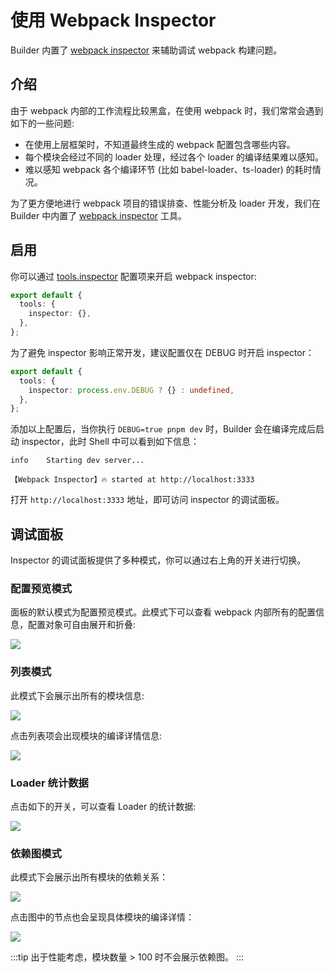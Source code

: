 # 使用 Webpack Inspector

Builder 内置了 [webpack inspector](https://github.com/modern-js-dev/webpack-inspector) 来辅助调试 webpack 构建问题。

## 介绍

由于 webpack 内部的工作流程比较黑盒，在使用 webpack 时，我们常常会遇到如下的一些问题:

- 在使用上层框架时，不知道最终生成的 webpack 配置包含哪些内容。
- 每个模块会经过不同的 loader 处理，经过各个 loader 的编译结果难以感知。
- 难以感知 webpack 各个编译环节 (比如 babel-loader、ts-loader) 的耗时情况。

为了更方便地进行 webpack 项目的错误排查、性能分析及 loader 开发，我们在 Builder 中内置了 [webpack inspector](https://github.com/modern-js-dev/webpack-inspector) 工具。

## 启用

你可以通过 [tools.inspector](/zh/api/config-tools.html#tools-inspector) 配置项来开启 webpack inspector:

```ts
export default {
  tools: {
    inspector: {},
  },
};
```

为了避免 inspector 影响正常开发，建议配置仅在 DEBUG 时开启 inspector：

```ts
export default {
  tools: {
    inspector: process.env.DEBUG ? {} : undefined,
  },
};
```

添加以上配置后，当你执行 `DEBUG=true pnpm dev` 时，Builder 会在编译完成后启动 inspector，此时 Shell 中可以看到如下信息：

```shell
info    Starting dev server...

【Webpack Inspector】🔥 started at http://localhost:3333
```

打开 `http://localhost:3333` 地址，即可访问 inspector 的调试面板。

## 调试面板

Inspector 的调试面板提供了多种模式，你可以通过右上角的开关进行切换。

### 配置预览模式

面板的默认模式为配置预览模式。此模式下可以查看 webpack 内部所有的配置信息，配置对象可自由展开和折叠:

![](https://lf3-static.bytednsdoc.com/obj/eden-cn/zq-uylkvT/ljhwZthlaukjlkulzlp/39248c0f-b1cd-4ea5-b522-3ebba7569497.png)

### 列表模式

此模式下会展示出所有的模块信息:

![](https://lf3-static.bytednsdoc.com/obj/eden-cn/zq-uylkvT/ljhwZthlaukjlkulzlp/8ff3bba0-7824-43b3-996f-7a3b5d2c4f59.png)

点击列表项会出现模块的编译详情信息:

![](https://lf3-static.bytednsdoc.com/obj/eden-cn/zq-uylkvT/ljhwZthlaukjlkulzlp/output.png)

### Loader 统计数据

点击如下的开关，可以查看 Loader 的统计数据:

![](https://lf3-static.bytednsdoc.com/obj/eden-cn/zq-uylkvT/ljhwZthlaukjlkulzlp/c0697cd6-963f-4169-8dc3-dc178641a861.png)

### 依赖图模式

此模式下会展示出所有模块的依赖关系：

![](https://lf3-static.bytednsdoc.com/obj/eden-cn/zq-uylkvT/ljhwZthlaukjlkulzlp/9ee30176-e993-4638-83d0-add14484b1b2.png)

点击图中的节点也会呈现具体模块的编译详情：

![](https://lf3-static.bytednsdoc.com/obj/eden-cn/zq-uylkvT/ljhwZthlaukjlkulzlp/6f4b6cc7-94c8-446a-8b64-86ca98fbdca7.png)

:::tip
出于性能考虑，模块数量 > 100 时不会展示依赖图。
:::
